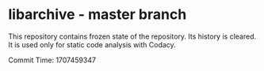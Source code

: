 # libarchive - master branch

This repository contains frozen state of the repository.
Its history is cleared. It is used only for static code
analysis with Codacy.

Commit Time: 1707459347